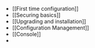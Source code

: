 - [[First time configuration]]
- [[Securing basics]]
- [[Upgrading and installation]]
- [[Configuration Management]]
- [[Console]]
- 